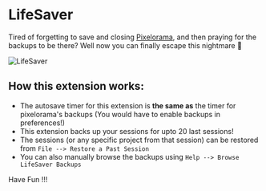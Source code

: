 # LifeSaver

Tired of forgetting to save and closing [Pixelorama](https://github.com/Orama-Interactive/Pixelorama), and then praying for the backups to be there?
Well now you can finally escape this nightmare 🎉

![LifeSaver](https://github.com/user-attachments/assets/dd4e63c1-11e3-470e-987a-f7c244d5073c)



## How this extension works:
- The autosave timer for this extension is **the same as** the timer for pixelorama's backups (You would have to enable backups in preferences!)
- This extension backs up your sessions for upto 20 last sessions!
- The sessions (or any specific project from that session) can be restored from `File --> Restore a Past Session`
- You can also manually browse the backups using `Help --> Browse LifeSaver Backups`

Have Fun !!!
